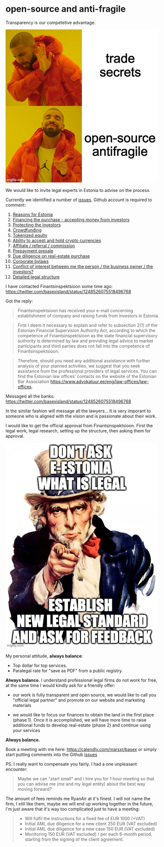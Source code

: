 # open-source and anti-fragile

Transparency is our competetive advantage.

![](trade-secrets.jpeg)

We would like to invite legal experts in Estonia to advise on the process.

Currently we identified a number of [issues](https://github.com/basexisland/legal/issues). Github account is required to comment:
1. [Reasons for Estonia](https://github.com/basexisland/legal/issues/1)
2. [Financing the purchase - accepting money from investors](https://github.com/basexisland/legal/issues/2)
3. [Protecting the investors](https://github.com/basexisland/legal/issues/3)
4. [Crowdfunding](https://github.com/basexisland/legal/issues/4)
5. [Tokenized equity](https://github.com/basexisland/legal/issues/5)
6. [Ability to accept and hold crypto currencies](https://github.com/basexisland/legal/issues/6)
7. [Affiliate / referral / commission](https://github.com/basexisland/legal/issues/7)
8. [Prepayment presale](https://github.com/basexisland/legal/issues/8)
9. [Due diligence on real-estate purchase](https://github.com/basexisland/legal/issues/9)
10. [Corporate bylaws](https://github.com/basexisland/legal/issues/10)
11. [Conflict of interest between me the person / the business owner / the investors?](https://github.com/basexisland/legal/issues/11)
12. [Detailed legal structure](https://github.com/basexisland/legal/issues/12)


I have contacted Finantsinspektsioon some time ago: https://twitter.com/basexisland/status/1248526075518496768

Got the reply:

> Finantsinspektsioon has received your e-mail concerning establishment of company and raising funds from investors in Estonia.

> First I deem it necessary to explain and refer to subsection 2(1) of the Estonian Financial Supervision Authority Act, according to which the competence of Finantsinspektsioon as the state financial supervisory authority is determined by law and providing legal advice to market participants and third parties does not fall into the competence of Finantsinspektsioon.

> Therefore, should you need any additional assistance with further analysis of your planned activities, we suggest that you seek assistance from the professional providers of legal services. You can find the Estonian law offices’ contacts on the website of the Estonian Bar Association https://www.advokatuur.ee/eng/law-offices/law-offices.

Messaged all the banks: https://twitter.com/basexisland/status/1248526075518496768

In the similar fashion will message all the lawyers... It is very imporant to someone who is aligned with the vision and is passionate about their work.

I would like to get the official approval from Finantsinspektsioon. First the legal work, legal research, setting up the structure, then asking them for approval.

![](uncle-sam-legal.png)

My personal attitude, **always balance**:
* Top dollar for top services.
* Paralegal rate for "save as PDF" from a public registry.

**Always balance.** I understand professional legal firms do not work for free, at the same time I would kindly ask for a friendly offer:

* our work is fully transparent and open source, we would like to call you "official legal partner" and promote on our website and marketing materials

* we would like to focus our finances to obtain the land in the first place (phase 1). Once it is accomplished, we will have more time to raise additional funds to develop real-estate (phase 2) and continue using your services

**Always balance.**

Book a meeting with me here: https://calendly.com/marsxr/basex or simply start putting comments into the Github [issues](https://github.com/basexisland/legal/issues)

PS. I really want to compensate you fairly. I had a one unpleasant encounter:

> Maybe we can "start small" and I hire you for 1 hour meeting so that you can advise me (me and my legal entity) about the best way moving forward?

The amount of fees reminds me RyanAir at it's finest. I will not name the firm, I still like them, maybe we will end up working together in the future, I'm just aware that it's way too complicated just to have a meeting:

> * Will fulfil the instructions for a fixed fee of EUR 1000 (+VAT)
> * Initial AML due diligence for a new client 250 EUR (VAT excluded)
> * Initial AML due diligence for a new case 150 EUR (VAT excluded)
> * Monitoring 150 EUR (VAT excluded) / per each 6-month period, starting from the signing of the client agreement.
